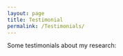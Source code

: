 ```yaml
---
layout: page
title: Testimonial
permalink: /Testimonials/
---
```


Some testimonials about my research:
